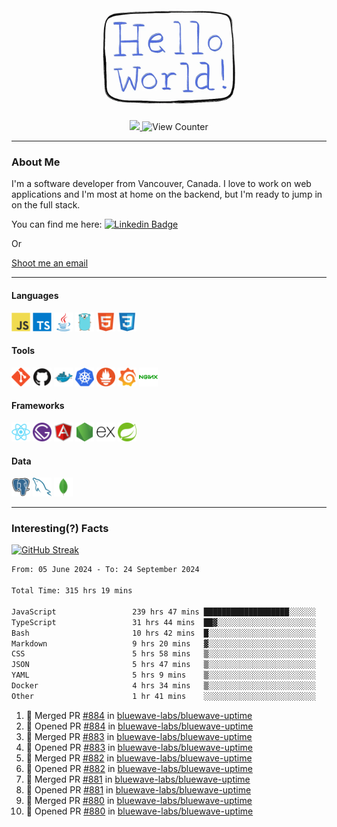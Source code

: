 <div align="center">
    <img src="./img/hello_world.webp" height="200px" width="">
    <div>
        <a href="https://www.linkedin.com/in/ajhollid">
            <img src="https://img.shields.io/badge/LinkedIn-blue"/>
        </a>
        <img src="https://komarev.com/ghpvc/?username=ajhollid&color=yellow" alt="View Counter">
    </div>
</div>

---

### About Me

I'm a software developer from Vancouver, Canada. I love to work on web applications and I'm most at home on the backend, but I'm ready to jump in on the full stack.

You can find me here: [![Linkedin Badge](https://img.shields.io/badge/-ajhollid-blue?style=flat&logo=Linkedin&logoColor=white)](https://www.linkedin.com/in/ajhollid)

Or

[Shoot me an email](mailto:ajhollid@gmail.com)

---

#### Languages

<div>
    <img src="./img/devicons/javascript-original.svg" width=30 height=30 alt="JavaScript">
    <img src="/img/devicons/typescript-original.svg" width=30 height=30 alt="TypeScript">
    <img src="./img/devicons/java-original.svg" width=30 height=30 alt="Java">
    <img src="./img/devicons/go-original.svg" width=30 height=30 alt="Golang">
    <img src="./img/devicons/html5-original.svg" width=30 height=30 alt="HTML 5">
    <img src="./img/devicons/css3-original.svg" width=30 height=30 alt="CSS 3">
</div>

#### Tools

<div>
    <img src="./img/devicons/git-original.svg" width=30 height=30 alt="Git">
    <img src="./img/devicons/github-original.svg" width=30 height=30 alt="Github">
    <img src="./img/devicons/docker-original.svg" width=30 
    height=30 alt="Docker">
    <img src="./img/devicons/kubernetes-original.svg" width=30 height=30 alt="K8">
    <img src="./img/devicons/prometheus-original.svg" width=30 height=30 alt="Prometheus">
    <img src="./img/devicons/grafana-original.svg" width=30 height=30 alt="Grafana">
    <img src="./img/devicons/nginx-original.svg" width=30 height=30 alt="Nginx">
</div>

#### Frameworks

<div>
    <img src="./img/devicons/react-original.svg" width=30 height=30 alt="React">
    <img src="./img/devicons/gatsby-original.svg" width=30 height=30 alt="Gatsby">
    <img src="./img/devicons/angularjs-original.svg" width=30 height=30 alt="AngularJS">
    <img src="./img/devicons/nodejs-original.svg" width=30 height=30 alt="NodeJS">
    <img src="./img/devicons/express-original.svg" width=30 height=30 alt="Express">
    <img src="./img/devicons/spring-original.svg" width=30 height=30 alt="Spring">
</div>

#### Data

<div>
    <img src="./img/devicons/postgresql-original.svg" width=30 height=30 alt="Postgresql">
    <img src="./img/devicons/mysql-original.svg" width=30 height=30 alt="Mysql">
    <img src="./img/devicons/mongodb-original.svg" width=30 height=30 alt="MongoDB">
</div>

---

### Interesting(?) Facts

[![GitHub Streak](http://github-readme-streak-stats.herokuapp.com?user=ajhollid)](https://git.io/streak-stats)

 <!--START_SECTION:waka-->

```txt
From: 05 June 2024 - To: 24 September 2024

Total Time: 315 hrs 19 mins

JavaScript                 239 hrs 47 mins ███████████████████░░░░░░   75.64 %
TypeScript                 31 hrs 44 mins  ██▓░░░░░░░░░░░░░░░░░░░░░░   10.01 %
Bash                       10 hrs 42 mins  █░░░░░░░░░░░░░░░░░░░░░░░░   03.38 %
Markdown                   9 hrs 20 mins   ▓░░░░░░░░░░░░░░░░░░░░░░░░   02.95 %
CSS                        5 hrs 58 mins   ▒░░░░░░░░░░░░░░░░░░░░░░░░   01.89 %
JSON                       5 hrs 47 mins   ▒░░░░░░░░░░░░░░░░░░░░░░░░   01.83 %
YAML                       5 hrs 9 mins    ▒░░░░░░░░░░░░░░░░░░░░░░░░   01.63 %
Docker                     4 hrs 34 mins   ▒░░░░░░░░░░░░░░░░░░░░░░░░   01.45 %
Other                      1 hr 41 mins    ░░░░░░░░░░░░░░░░░░░░░░░░░   00.53 %
```

<!--END_SECTION:waka-->


<!--START_SECTION:activity-->
1. 🎉 Merged PR [#884](https://github.com/bluewave-labs/bluewave-uptime/pull/884) in [bluewave-labs/bluewave-uptime](https://github.com/bluewave-labs/bluewave-uptime)
2. 💪 Opened PR [#884](https://github.com/bluewave-labs/bluewave-uptime/pull/884) in [bluewave-labs/bluewave-uptime](https://github.com/bluewave-labs/bluewave-uptime)
3. 🎉 Merged PR [#883](https://github.com/bluewave-labs/bluewave-uptime/pull/883) in [bluewave-labs/bluewave-uptime](https://github.com/bluewave-labs/bluewave-uptime)
4. 💪 Opened PR [#883](https://github.com/bluewave-labs/bluewave-uptime/pull/883) in [bluewave-labs/bluewave-uptime](https://github.com/bluewave-labs/bluewave-uptime)
5. 🎉 Merged PR [#882](https://github.com/bluewave-labs/bluewave-uptime/pull/882) in [bluewave-labs/bluewave-uptime](https://github.com/bluewave-labs/bluewave-uptime)
6. 💪 Opened PR [#882](https://github.com/bluewave-labs/bluewave-uptime/pull/882) in [bluewave-labs/bluewave-uptime](https://github.com/bluewave-labs/bluewave-uptime)
7. 🎉 Merged PR [#881](https://github.com/bluewave-labs/bluewave-uptime/pull/881) in [bluewave-labs/bluewave-uptime](https://github.com/bluewave-labs/bluewave-uptime)
8. 💪 Opened PR [#881](https://github.com/bluewave-labs/bluewave-uptime/pull/881) in [bluewave-labs/bluewave-uptime](https://github.com/bluewave-labs/bluewave-uptime)
9. 🎉 Merged PR [#880](https://github.com/bluewave-labs/bluewave-uptime/pull/880) in [bluewave-labs/bluewave-uptime](https://github.com/bluewave-labs/bluewave-uptime)
10. 💪 Opened PR [#880](https://github.com/bluewave-labs/bluewave-uptime/pull/880) in [bluewave-labs/bluewave-uptime](https://github.com/bluewave-labs/bluewave-uptime)
<!--END_SECTION:activity-->
